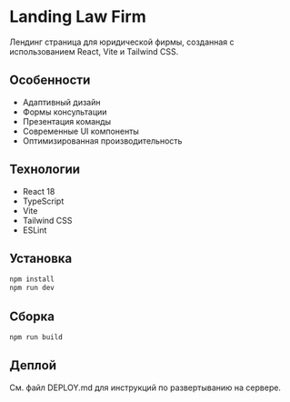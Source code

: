 # Landing Law Firm

Лендинг страница для юридической фирмы, созданная с использованием React, Vite и Tailwind CSS.

## Особенности

- Адаптивный дизайн
- Формы консультации
- Презентация команды
- Современные UI компоненты
- Оптимизированная производительность

## Технологии

- React 18
- TypeScript
- Vite
- Tailwind CSS
- ESLint

## Установка

```bash
npm install
npm run dev
```

## Сборка

```bash
npm run build
```

## Деплой

См. файл DEPLOY.md для инструкций по развертыванию на сервере.